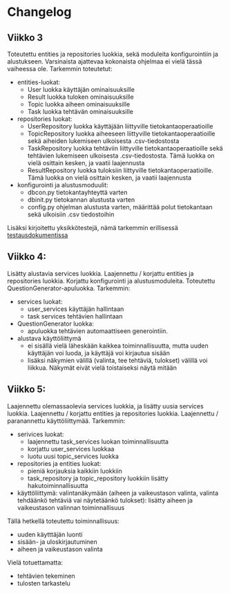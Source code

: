 # Changelog

## Viikko 3
Toteutettu entities ja repositories luokkia, sekä moduleita konfigurointiin ja alustukseen. Varsinaista ajattevaa kokonaista ohjelmaa ei vielä tässä vaiheessa ole. Tarkemmin toteutetut:
- entities-luokat:
    - User luokka käyttäjän ominaisuuksille
    - Result luokka tuloken ominaisuuksille
    - Topic luokka aiheen ominaisuuksille
    - Task luokka tehtävän ominaisuuksille
- repositories luokat:
    - UserRepository luokka käyttäjään liittyville tietokantaoperaatioille
    - TopicRepository luokka aiheeseen liittyville tietokantaoperaatioille sekä aiheiden lukemiseen ulkoisesta .csv-tiedostosta 
    - TaskRepository luokka tehtäviin liittyville tietokantaoperaatioille sekä tehtävien lukemiseen ulkoisesta .csv-tiedostosta. Tämä luokka on vielä osittain kesken, ja vaatii laajennusta
    - ResultRepository luokka tuloksiin liittyville tietokantaoperaatioille. Tämä luokka on vielä osittain kesken, ja vaatii laajennusta
- konfigurointi ja alustusmoduulit:
    - dbcon.py tietokantayhteyttä varten
    - dbinit.py tietokannan alustusta varten
    - config.py ohjelman alustusta varten, määrittää polut tietokantaan sekä ulkoisiin .csv tiedostoihin

Lisäksi kirjoitettu yksikkötestejä, nämä tarkemmin erillisessä [testausdokumentissa](https://github.com/miahro/ot-harjoitustyo/blob/master/schooltasks/dokumentaatio/testaus.md)
 

 ## Viikko 4:
 Lisätty alustavia services luokkia. Laajennettu / korjattu entities ja repositories luokkia. Korjattu konfigurointi ja alustusmoduleita. Toteutettu QuestionGenerator-apuluokka. Tarkemmin:
 - services luokat:
    - user_services käyttäjän hallintaan
    - task services tehtävien hallintaan
- QuestionGenerator luokka:
    - apuluokka tehtävien automaattiseen generointiin. 
 - alustava käyttöliittymä
    - ei sisällä vielä läheskään kaikkea toiminnallisuutta, mutta uuden käyttäjän voi luoda, ja käyttäjä voi kirjautua sisään
    - lisäksi näkymien välillä (valinta, tee tehtäviä, tulokset) välillä voi liikkua. Näkymät eivät vielä toistaiseksi näytä mitään 

## Viikko 5:
Laajennettu olemassaolevia services luokkia, ja lisätty uusia services luokkia. Laajennettu / korjattu entities ja repositories luokkia. Laajennettu / paranannettu käyttöliittymää. Tarkemmin:
- serivices luokat:
    - laajennettu task_services luokan toiminnallisuutta
    - korjattu user_services luokkaa
    - luotu uusi topic_services luokka
- repositories ja entities luokat:
    - pieniä korjauksia kaikkiin luokkiin
    - task_repository ja topic_repository luokkiin lisätty hakutoiminnallisuutta
- käyttöliittymä: valintanäkymään (aiheen ja vaikeustason valinta, valinta tehdäänkö tehtäviä vai näytetäänkö tulokset): lisätty aiheen ja vaikeustason valinnan toiminnallisuus

Tällä hetkellä toteutettu toiminnallisuus:
- uuden käytttäjän luonti
- sisään- ja uloskirjautuminen
- aiheen ja vaikeustason valinta

Vielä totuettamatta:
- tehtävien tekeminen
- tulosten tarkastelu